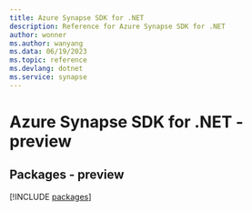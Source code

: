 ```yaml
---
title: Azure Synapse SDK for .NET
description: Reference for Azure Synapse SDK for .NET
author: wonner
ms.author: wanyang
ms.data: 06/19/2023
ms.topic: reference
ms.devlang: dotnet
ms.service: synapse
---
```

# Azure Synapse SDK for .NET - preview
## Packages - preview
[!INCLUDE [packages](synapse-index.md)]